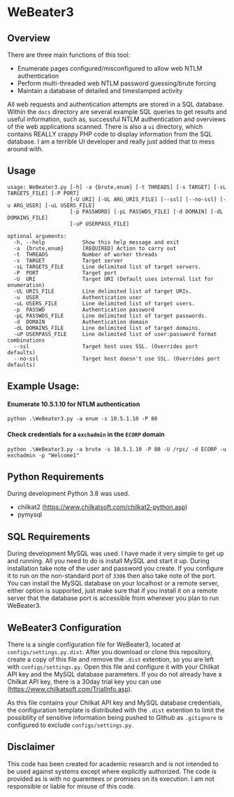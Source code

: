 # WeBeater3

## Overview
There are three main functions of this tool:

* Enumerate pages configured/misconfigured to allow web NTLM authentication
* Perform multi-threaded web NTLM password guessing/brute forcing
* Maintain a database of detailed and timestamped activity

All web requests and authentication attempts are stored in a SQL database. Within the ```docs``` directory are several example SQL queries to get results and useful information, such as, successful NTLM authentication and overviews of the web applications scanned. There is also a ```ui``` directory, which contains REALLY crappy PHP code to display information from the SQL database. I am a terrible UI developer and really just added that to mess around with.

## Usage
```
usage: WeBeater3.py [-h] -a {brute,enum} [-t THREADS] [-s TARGET] [-sL TARGETS_FILE] [-P PORT]
                    [-U URI] [-UL ARG_URIS_FILE] [--ssl] [--no-ssl] [-u ARG_USER] [-uL USERS_FILE]
                    [-p PASSWORD] [-pL PASSWDS_FILE] [-d DOMAIN] [-dL DOMAINS_FILE]
                    [-uP USERPASS_FILE]

optional arguments:
  -h, --help            Show this help message and exit
  -a  {brute,enum}      [REQUIRED] Action to carry out
  -t  THREADS           Number of worker threads
  -s  TARGET            Target server
  -sL TARGETS_FILE      Line delimited list of target servers.
  -P  PORT              Target port
  -U  URI               Target URI (Default uses internal list for enumeration)
  -UL URIS_FILE         Line delimited list of target URIs.
  -u  USER              Authentication user
  -uL USERS_FILE        Line delimited list of target users.
  -p  PASSWD            Authentication password
  -pL PASSWDS_FILE      Line delimited list of target passwords.
  -d  DOMAIN            Authentication domain
  -dL DOMAINS_FILE      Line delimited list of target domains.
  -uP USERPASS_FILE     Line delimited list of user:password format combinations
  --ssl                 Target host uses SSL. (Overrides port defaults)
  --no-ssl              Target host doesn't use SSL. (Overrides port defaults)
```

## Example Usage:
#### Enumerate 10.5.1.10 for NTLM authentication
```python .\WeBeater3.py -a enum -s 10.5.1.10 -P 80```

#### Check credentials for a ```exchadmin``` in the ```ECORP``` domain
```python .\WeBeater3.py -a brute -s 10.5.1.10 -P 80 -U /rpc/ -d ECORP -u exchadmin -p "Welcome1"```

## Python Requirements
During development Python 3.8 was used.

* chilkat2 (https://www.chilkatsoft.com/chilkat2-python.asp)
* pymysql

## SQL Requirements
During development MySQL was used. I have made it very simple to get up and running. All you need to do is install MySQL and start it up. During installation take note of the user and password you create. If you configure it to run on the non-standard port of ```3306``` then also take note of the port. You can install the MySQL database on your localhost or a remote server, either option is supported, just make sure that if you install it on a remote server that the database port is accessible from wherever you plan to run WeBeater3.

## WeBeater3 Configuration
There is a single configuration file for WeBeater3, located at ```configs/settings.py.dist```. After you download or clone this repository, create a copy of this file and remove the ```.dist``` extention, so you are left with ```configs/settings.py```. Open this file and configure it with your Chilkat API key and the MySQL database parameters. If you do not already have a Chilkat API key, there is a 30day trial key you can use (https://www.chilkatsoft.com/TrialInfo.asp).

As this file contains your Chilkat API key and MySQL database credentials, the configuration template is distributed with the ```.dist``` extention to limit the possiblilty of sensitive information being pushed to Github as ```.gitignore``` is configured to exclude ```configs/settings.py```.

## Disclaimer
This code has been created for academic research and is not intended to be used against systems except where explicitly authorized. The code is provided as is with no guarentees or promises on its execution. I am not responsible or liable for misuse of this code.